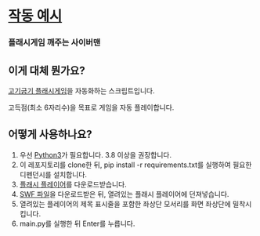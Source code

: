 # [작동 예시](https://www.youtube.com/watch?v=ew_YJhzZvJI)
### 플래시게임 깨주는 사이버맨

## 이게 대체 뭔가요?
[고기굽기 플래시게임](https://flasharch.com/archive/play/4a637f61659230c42484a2e2de7f4f42)을 자동화하는 스크립트입니다.

고득점(최소 6자리수)을 목표로 게임을 자동 플레이합니다.

## 어떻게 사용하나요?
1. 우선 [Python3](https://www.python.org/downloads/)가 필요합니다. 3.8 이상을 권장합니다.
2. 이 레포지토리를 clone한 뒤, pip install -r requirements.txt를 실행하여 필요한 디펜던시를 설치합니다.
3. [플래시 플레이어](https://archive.org/details/flash-player-portable)를 다운로드받습니다.
4. [SWF 파일](https://flasharch.com/cdn/uploads/archived/2020/10/10/a28704038763ec6850c48bd5682454e7_20201010215850.swf)을 다운로드받은 뒤, 열려있는 플래시 플레이어에 던져넣습니다.
5. 열려있는 플레이어의 제목 표시줄을 포함한 좌상단 모서리를 화면 좌상단에 밀착시킵니다.
6. main.py를 실행한 뒤 Enter를 누릅니다.
